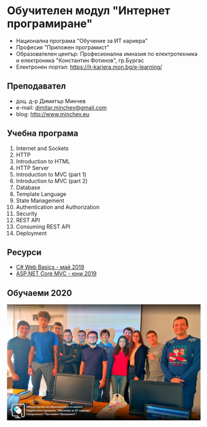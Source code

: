 # Обучителен модул "Интернет програмиране"
- Национална програма "Обучение за ИТ кариера"
- Професия "Приложен програмист" 
- Образователен център: Професионална имназия по електротехника и електроника "Константин Фотинов", гр.Бургас  
- Електронен портал: https://it-kariera.mon.bg/e-learning/

## Преподавател
- доц. д-р Димитър Минчев
- e-mail: dimitar.minchev@gmail.com 
- blog: http://www.minchev.eu

## Учебна програма
01. Internet and Sockets 
02. HTTP
03. Introduction to HTML
04. HTTP Server
05. Introduction to MVC (part 1)
06. Introduction to MVC (part 2)
07. Database
08. Template Language
09. State Management
10. Authentication and Authorization
11. Security
12. REST API
13. Consuming REST API
14. Deployment

## Ресурси
- [C# Web Basics - май 2019](https://softuni.bg/trainings/2355/csharp-web-basics-may-2019)
- [ASP.NET Core MVC - юни 2019](https://softuni.bg/trainings/2419/asp-net-core-mvc-june-2019)

## Обучаеми 2020
![group_2020.jpg](group_2020.jpg)
